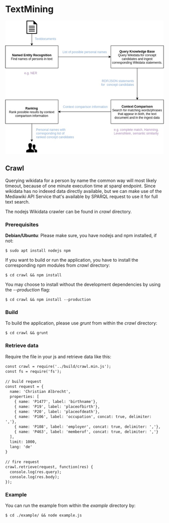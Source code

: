 # TextMining

![Process](doc/process.jpg?raw=true "Overview of process")

## Crawl
Querying wikidata for a person by name the common way will most likely timeout, because of one minute execution time at sparql endpoint. Since wikidata has no indexed data directly available, but we can make use of the Mediawiki API Service that's available by SPARQL request to use it for full text search.

The nodejs Wikidata crawler can be found in *crawl* directory.

### Prerequisites
**Debian/Ubuntu**: Please make sure, you have nodejs and npm installed, if not:

    $ sudo apt install nodejs npm

If you want to build or run the application, you have to install the corresponding npm modules from *crawl* directory:

    $ cd crawl && npm install

 You may choose to install without the development dependencies by using the *--production* flag:
 
    $ cd crawl && npm install --production

### Build
To build the application, please use *grunt* from within the *crawl* directory:

    $ cd crawl && grunt


### Retrieve data
Require the file in your js and retrieve data like this:
    
    const crawl = require('../build/crawl.min.js');
    const fs = require('fs');

    // build request
    const request = {
      name: 'Christian Albrecht',
      properties: [
        { name: 'P1477', label: 'birthname'},
        { name: 'P19', label: 'placeofbirth'},
        { name: 'P20', label: 'placeofdeath'},
        { name: 'P106', label: 'occupation', concat: true, delimiter: ','},
        { name: 'P108', label: 'employer', concat: true, delimiter: ','},
        { name: 'P463', label: 'memberof', concat: true, delimiter: ','}   
      ],
      limit: 1000,
      lang: 'de'
    }

    // fire request
    crawl.retrieve(request, function(res) {
      console.log(res.query);
      console.log(res.body);
    });
    
### Example
You can run the example from within the *example* directory by:
    
    $ cd ./example/ && node example.js
